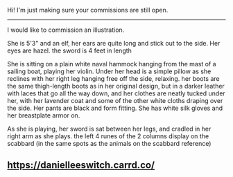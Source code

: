 Hi! I'm just making sure your commissions are still open.

----

I would like to commission an illustration.

She is 5'3" and an elf, her ears are quite long and stick out to the side. Her eyes are hazel. the sword is 4 feet in length

She is sitting on a plain white naval hammock hanging from the mast of a sailing boat, playing her violin. Under her head is a simple pillow as she reclines with her right leg hanging free off the side, relaxing. her boots are the same thigh-length boots as in her original design, but in a darker leather with laces that go all the way down, and her clothes are neatly tucked under her, with her lavender coat and some of the other white cloths draping over the side. Her pants are black and form fitting. She has white silk gloves and her breastplate armor on.

As she is playing, her sword is sat between her legs, and cradled in her right arm as she plays. the left 4 runes of the 2 columns display on the scabbard (in the same spots as the animals on the scabbard reference)

https://danielleeswitch.carrd.co/
----


